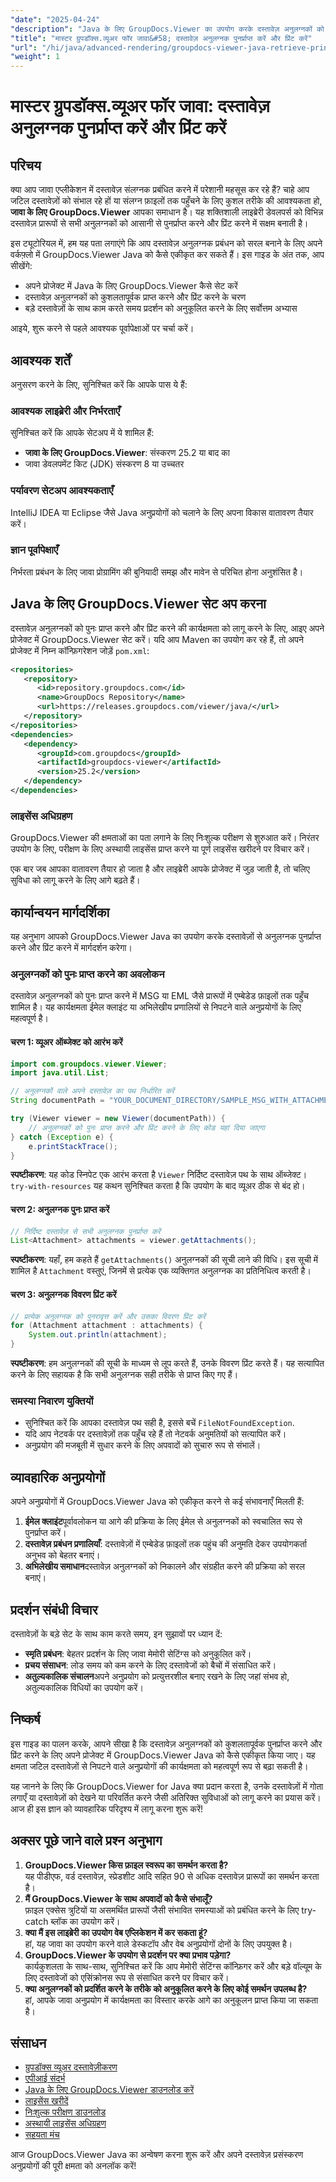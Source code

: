 ```yaml
---
"date": "2025-04-24"
"description": "Java के लिए GroupDocs.Viewer का उपयोग करके दस्तावेज़ अनुलग्नकों को कुशलतापूर्वक पुनर्प्राप्त और प्रिंट करना सीखें। अपने Java अनुप्रयोगों को बेहतर बनाने के लिए इस चरण-दर-चरण मार्गदर्शिका का पालन करें।"
"title": "मास्टर ग्रुपडॉक्स.व्यूअर फॉर जावा&#58; दस्तावेज़ अनुलग्नक पुनर्प्राप्त करें और प्रिंट करें"
"url": "/hi/java/advanced-rendering/groupdocs-viewer-java-retrieve-print-attachments/"
"weight": 1
---
```


# मास्टर ग्रुपडॉक्स.व्यूअर फॉर जावा: दस्तावेज़ अनुलग्नक पुनर्प्राप्त करें और प्रिंट करें

## परिचय

क्या आप जावा एप्लीकेशन में दस्तावेज़ संलग्नक प्रबंधित करने में परेशानी महसूस कर रहे हैं? चाहे आप जटिल दस्तावेज़ों को संभाल रहे हों या संलग्न फ़ाइलों तक पहुँचने के लिए कुशल तरीके की आवश्यकता हो, **जावा के लिए GroupDocs.Viewer** आपका समाधान है। यह शक्तिशाली लाइब्रेरी डेवलपर्स को विभिन्न दस्तावेज़ प्रारूपों से सभी अनुलग्नकों को आसानी से पुनर्प्राप्त करने और प्रिंट करने में सक्षम बनाती है।

इस ट्यूटोरियल में, हम यह पता लगाएंगे कि आप दस्तावेज़ अनुलग्नक प्रबंधन को सरल बनाने के लिए अपने वर्कफ़्लो में GroupDocs.Viewer Java को कैसे एकीकृत कर सकते हैं। इस गाइड के अंत तक, आप सीखेंगे:
- अपने प्रोजेक्ट में Java के लिए GroupDocs.Viewer कैसे सेट करें
- दस्तावेज़ अनुलग्नकों को कुशलतापूर्वक प्राप्त करने और प्रिंट करने के चरण
- बड़े दस्तावेज़ों के साथ काम करते समय प्रदर्शन को अनुकूलित करने के लिए सर्वोत्तम अभ्यास

आइये, शुरू करने से पहले आवश्यक पूर्वापेक्षाओं पर चर्चा करें।

## आवश्यक शर्तें

अनुसरण करने के लिए, सुनिश्चित करें कि आपके पास ये हैं:

### आवश्यक लाइब्रेरी और निर्भरताएँ

सुनिश्चित करें कि आपके सेटअप में ये शामिल हैं:
- **जावा के लिए GroupDocs.Viewer**: संस्करण 25.2 या बाद का
- जावा डेवलपमेंट किट (JDK) संस्करण 8 या उच्चतर

### पर्यावरण सेटअप आवश्यकताएँ

IntelliJ IDEA या Eclipse जैसे Java अनुप्रयोगों को चलाने के लिए अपना विकास वातावरण तैयार करें।

### ज्ञान पूर्वापेक्षाएँ

निर्भरता प्रबंधन के लिए जावा प्रोग्रामिंग की बुनियादी समझ और मावेन से परिचित होना अनुशंसित है।

## Java के लिए GroupDocs.Viewer सेट अप करना

दस्तावेज़ अनुलग्नकों को पुनः प्राप्त करने और प्रिंट करने की कार्यक्षमता को लागू करने के लिए, आइए अपने प्रोजेक्ट में GroupDocs.Viewer सेट करें। यदि आप Maven का उपयोग कर रहे हैं, तो अपने प्रोजेक्ट में निम्न कॉन्फ़िगरेशन जोड़ें `pom.xml`:

```xml
<repositories>
   <repository>
      <id>repository.groupdocs.com</id>
      <name>GroupDocs Repository</name>
      <url>https://releases.groupdocs.com/viewer/java/</url>
   </repository>
</repositories>
<dependencies>
   <dependency>
      <groupId>com.groupdocs</groupId>
      <artifactId>groupdocs-viewer</artifactId>
      <version>25.2</version>
   </dependency>
</dependencies>
```

### लाइसेंस अधिग्रहण

GroupDocs.Viewer की क्षमताओं का पता लगाने के लिए निःशुल्क परीक्षण से शुरुआत करें। निरंतर उपयोग के लिए, परीक्षण के लिए अस्थायी लाइसेंस प्राप्त करने या पूर्ण लाइसेंस खरीदने पर विचार करें।

एक बार जब आपका वातावरण तैयार हो जाता है और लाइब्रेरी आपके प्रोजेक्ट में जुड़ जाती है, तो चलिए सुविधा को लागू करने के लिए आगे बढ़ते हैं।

## कार्यान्वयन मार्गदर्शिका

यह अनुभाग आपको GroupDocs.Viewer Java का उपयोग करके दस्तावेज़ों से अनुलग्नक पुनर्प्राप्त करने और प्रिंट करने में मार्गदर्शन करेगा। 

### अनुलग्नकों को पुनः प्राप्त करने का अवलोकन

दस्तावेज़ अनुलग्नकों को पुनः प्राप्त करने में MSG या EML जैसे प्रारूपों में एम्बेडेड फ़ाइलों तक पहुँच शामिल है। यह कार्यक्षमता ईमेल क्लाइंट या अभिलेखीय प्रणालियों से निपटने वाले अनुप्रयोगों के लिए महत्वपूर्ण है।

#### चरण 1: व्यूअर ऑब्जेक्ट को आरंभ करें

```java
import com.groupdocs.viewer.Viewer;
import java.util.List;

// अनुलग्नकों वाले अपने दस्तावेज़ का पथ निर्धारित करें
String documentPath = "YOUR_DOCUMENT_DIRECTORY/SAMPLE_MSG_WITH_ATTACHMENTS";

try (Viewer viewer = new Viewer(documentPath)) {
    // अनुलग्नकों को पुनः प्राप्त करने और प्रिंट करने के लिए कोड यहां दिया जाएगा
} catch (Exception e) {
    e.printStackTrace();
}
```

**स्पष्टीकरण**: यह कोड स्निपेट एक आरंभ करता है `Viewer` निर्दिष्ट दस्तावेज़ पथ के साथ ऑब्जेक्ट। `try-with-resources` यह कथन सुनिश्चित करता है कि उपयोग के बाद व्यूअर ठीक से बंद हो।

#### चरण 2: अनुलग्नक पुनः प्राप्त करें

```java
// निर्दिष्ट दस्तावेज़ से सभी अनुलग्नक पुनर्प्राप्त करें
List<Attachment> attachments = viewer.getAttachments();
```

**स्पष्टीकरण**: यहाँ, हम कहते हैं `getAttachments()` अनुलग्नकों की सूची लाने की विधि। इस सूची में शामिल है `Attachment` वस्तुएं, जिनमें से प्रत्येक एक व्यक्तिगत अनुलग्नक का प्रतिनिधित्व करती है।

#### चरण 3: अनुलग्नक विवरण प्रिंट करें

```java
// प्रत्येक अनुलग्नक को पुनरावृत्त करें और उसका विवरण प्रिंट करें
for (Attachment attachment : attachments) {
    System.out.println(attachment);
}
```

**स्पष्टीकरण**: हम अनुलग्नकों की सूची के माध्यम से लूप करते हैं, उनके विवरण प्रिंट करते हैं। यह सत्यापित करने के लिए सहायक है कि सभी अनुलग्नक सही तरीके से प्राप्त किए गए हैं।

### समस्या निवारण युक्तियों

- सुनिश्चित करें कि आपका दस्तावेज़ पथ सही है, इससे बचें `FileNotFoundException`.
- यदि आप नेटवर्क पर दस्तावेज़ों तक पहुँच रहे हैं तो नेटवर्क अनुमतियों को सत्यापित करें।
- अनुप्रयोग की मजबूती में सुधार करने के लिए अपवादों को सुचारु रूप से संभालें।

## व्यावहारिक अनुप्रयोगों

अपने अनुप्रयोगों में GroupDocs.Viewer Java को एकीकृत करने से कई संभावनाएँ मिलती हैं:

1. **ईमेल क्लाइंट**पूर्वावलोकन या आगे की प्रक्रिया के लिए ईमेल से अनुलग्नकों को स्वचालित रूप से पुनर्प्राप्त करें।
2. **दस्तावेज़ प्रबंधन प्रणालियाँ**: दस्तावेज़ों में एम्बेडेड फ़ाइलों तक पहुंच की अनुमति देकर उपयोगकर्ता अनुभव को बेहतर बनाएं।
3. **अभिलेखीय समाधान**दस्तावेज़ अनुलग्नकों को निकालने और संग्रहीत करने की प्रक्रिया को सरल बनाएं।

## प्रदर्शन संबंधी विचार

दस्तावेज़ों के बड़े सेट के साथ काम करते समय, इन सुझावों पर ध्यान दें:
- **स्मृति प्रबंधन**: बेहतर प्रदर्शन के लिए जावा मेमोरी सेटिंग्स को अनुकूलित करें।
- **प्रचय संसाधन**: लोड समय को कम करने के लिए दस्तावेजों को बैचों में संसाधित करें।
- **अतुल्यकालिक संचालन**अपने अनुप्रयोग को प्रत्युत्तरशील बनाए रखने के लिए जहां संभव हो, अतुल्यकालिक विधियों का उपयोग करें।

## निष्कर्ष

इस गाइड का पालन करके, आपने सीखा है कि दस्तावेज़ अनुलग्नकों को कुशलतापूर्वक पुनर्प्राप्त करने और प्रिंट करने के लिए अपने प्रोजेक्ट में GroupDocs.Viewer Java को कैसे एकीकृत किया जाए। यह क्षमता जटिल दस्तावेज़ों से निपटने वाले अनुप्रयोगों की कार्यक्षमता को महत्वपूर्ण रूप से बढ़ा सकती है।

यह जानने के लिए कि GroupDocs.Viewer for Java क्या प्रदान करता है, उनके दस्तावेज़ों में गोता लगाएँ या दस्तावेज़ों को देखने या परिवर्तित करने जैसी अतिरिक्त सुविधाओं को लागू करने का प्रयास करें। आज ही इस ज्ञान को व्यावहारिक परिदृश्य में लागू करना शुरू करें!

## अक्सर पूछे जाने वाले प्रश्न अनुभाग

1. **GroupDocs.Viewer किस फ़ाइल स्वरूप का समर्थन करता है?**  
   यह पीडीएफ, वर्ड दस्तावेज़, स्प्रेडशीट आदि सहित 90 से अधिक दस्तावेज़ प्रारूपों का समर्थन करता है।
2. **मैं GroupDocs.Viewer के साथ अपवादों को कैसे संभालूँ?**  
   फ़ाइल एक्सेस त्रुटियों या असमर्थित प्रारूपों जैसी संभावित समस्याओं को प्रबंधित करने के लिए try-catch ब्लॉक का उपयोग करें।
3. **क्या मैं इस लाइब्रेरी का उपयोग वेब एप्लिकेशन में कर सकता हूं?**  
   हां, यह जावा का उपयोग करने वाले डेस्कटॉप और वेब अनुप्रयोगों दोनों के लिए उपयुक्त है।
4. **GroupDocs.Viewer के उपयोग से प्रदर्शन पर क्या प्रभाव पड़ेगा?**  
   कार्यकुशलता के साथ-साथ, सुनिश्चित करें कि आप मेमोरी सेटिंग्स कॉन्फ़िगर करें और बड़े वॉल्यूम के लिए दस्तावेजों को एसिंक्रोनस रूप से संसाधित करने पर विचार करें।
5. **क्या अनुलग्नकों को प्रदर्शित करने के तरीके को अनुकूलित करने के लिए कोई समर्थन उपलब्ध है?**  
   हां, आपके जावा अनुप्रयोग में कार्यक्षमता का विस्तार करके आगे का अनुकूलन प्राप्त किया जा सकता है।

## संसाधन

- [ग्रुपडॉक्स व्यूअर दस्तावेज़ीकरण](https://docs.groupdocs.com/viewer/java/)
- [एपीआई संदर्भ](https://reference.groupdocs.com/viewer/java/)
- [Java के लिए GroupDocs.Viewer डाउनलोड करें](https://releases.groupdocs.com/viewer/java/)
- [लाइसेंस खरीदें](https://purchase.groupdocs.com/buy)
- [निःशुल्क परीक्षण डाउनलोड](https://releases.groupdocs.com/viewer/java/)
- [अस्थायी लाइसेंस अधिग्रहण](https://purchase.groupdocs.com/temporary-license/)
- [सहयता मंच](https://forum.groupdocs.com/c/viewer/9)

आज GroupDocs.Viewer Java का अन्वेषण करना शुरू करें और अपने दस्तावेज़ प्रसंस्करण अनुप्रयोगों की पूरी क्षमता को अनलॉक करें!